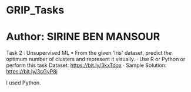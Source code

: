 # GRIP_Tasks
# Author: SIRINE BEN MANSOUR
Task 2 : Unsupervised ML
• From the given 'Iris' dataset, predict the optimum number of clusters and represent it visually.
· Use R or Python or perform this task
Dataset: https://bit.ly/3kxTdox
· Sample Solution: https://bit.ly/3cGyP8j

I used Python.
